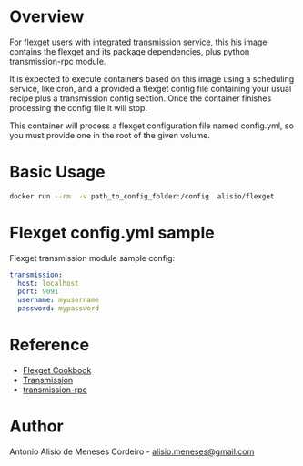 # Overview

For flexget users with integrated transmission service, this his image contains the flexget and its package dependencies, plus python transmission-rpc module. 

It is expected to execute containers based on this image using a scheduling service, like cron, and a provided a flexget config file containing your usual recipe plus a transmission config section. Once the container finishes processing the config file it will stop. 

This container will process a flexget configuration file named config.yml, so you must provide one in the root of the given volume.


# Basic Usage

```sh
docker run --rm  -v path_to_config_folder:/config  alisio/flexget
```


# Flexget config.yml sample

Flexget transmission module sample config:

```yaml
transmission:
  host: localhost
  port: 9091
  username: myusername
  password: mypassword
```

# Reference

* [Flexget Cookbook](https://flexget.com/Cookbook)
* [Transmission](https://transmissionbt.com/)
* [transmission-rpc](https://pypi.org/project/transmission-rpc/)


# Author

Antonio Alisio de Meneses Cordeiro - alisio.meneses@gmail.com


